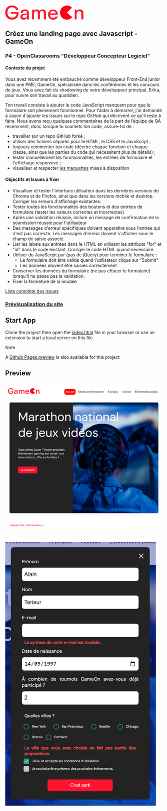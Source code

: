 ![GameOn Icon](/starterOnly/assets/Logo.png)

## Créez une landing page avec Javascript - GameOn

### P4 - OpenClassrooms "Développeur Concepteur Logiciel"

#### Contexte du projet

Vous avez récemment été embauché comme développeur Front-End junior dans une PME, GameOn, spécialisée dans les conférences et les concours de jeux. Vous avez fait du shadowing de votre développeur principal, Erika, pour suivre son travail au quotidien.

Ton travail consiste à ajouter le code JavaScript manquant pour que le formulaire soit pleinement fonctionnel. Pour t’aider à démarrer, j'ai demandé à Jason d'ajouter les issues sur le repo GitHub qui décrivent ce qu'il reste à faire. Nous avons reçu quelques commentaires de la part de l’équipe de QA récemment, donc lorsque tu soumets ton code, assure-toi de :

- travailler sur un repo GitHub forké ;
- utiliser des fichiers séparés pour le HTML, le CSS et le JavaScript ;
- toujours commenter ton code (décrire chaque fonction et chaque classe, ainsi que les parties du code qui nécessitent plus de détails) ;
- tester manuellement les fonctionnalités, les entrées de formulaire et l'affichage responsive ;
- visualiser et respecter [les maquettes](./starterOnly/assets/UI%20Design%20GameOn.pdf) mises à disposition

#### Objectifs et Issues à fixer

- Visualiser et tester l'interface utilisateur dans les dernières versions de Chrome et de Firefox, ainsi que dans les versions mobile et desktop. Corriger les erreurs d'affichage existantes.
- Tester toutes les fonctionnalités des boutons et des entrées de formulaire (tester les valeurs correctes et incorrectes)
- Après une validation réussie, inclure un message de confirmation de la soumission réussie pour l'utilisateur
- Des messages d'erreur spécifiques doivent apparaître sous l'entrée qui n'est pas correcte. Les messages d'erreur doivent s'afficher sous le champ de saisie associé.
- Lier les labels aux entrées dans le HTML en utilisant les attributs "for" et "id" dans le code existant. Corriger le code HTML quand nécessaire.
- Utiliser du JavaScript pur (pas de jQuery) pour terminer le formulaire :
  - Le formulaire doit être valide quand l'utilisateur clique sur "Submit"
  - Les données doivent être saisies correctement
- Conserver les données du formulaire (ne pas effacer le formulaire) lorsqu'il ne passe pas la validation.
- Fixer la fermeture de la modale

[Liste complète des issues](https://github.com/OpenClassrooms-Student-Center/GameOn-website-FR/issues)

### [Prévisualisation du site](https://alex-pqn.github.io/GameOn-ocr_dcl/)

## Start App

Clone the project then open the [index.html](/starterOnly/index.html) file in your browser or use an extension to start a local server on this file.

> [!NOTE]  
> A [Github Pages preview](https://alex-pqn.github.io/GameOn-ocr_dcl/) is also available for this project

## Preview

![Page d'accueil de GameOn](./starterOnly/assets/GameOn%20P4%20OCR%20DCL.png)
<br/>
<br/>
<br/>
![Page d'accueil de GameOn](./starterOnly/assets/GameOn%202%20P4%20OCR%20DCL.png)
